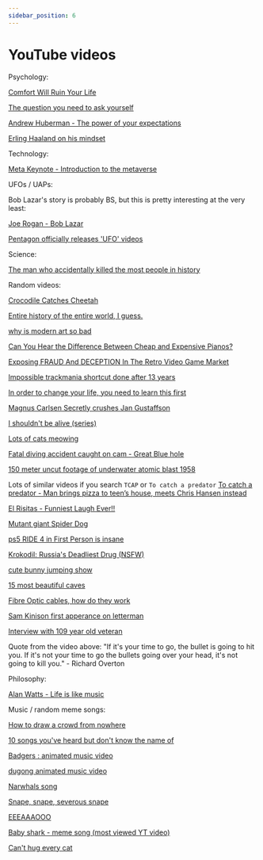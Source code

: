 ```yaml
---
sidebar_position: 6
---
```


# YouTube videos

Psychology:

[Comfort Will Ruin Your Life](https://www.youtube.com/watch?v=F5-qkgfBeuU)

[The question you need to ask yourself](https://www.youtube.com/watch?v=Ckj33-567g0)

[Andrew Huberman - The power of your expectations](https://www.youtube.com/watch?v=IewbT1ZdhEA)

[Erling Haaland on his mindset](https://www.youtube.com/watch?v=VPCxYg7W6gI)

Technology:

[Meta Keynote - Introduction to the metaverse](https://www.youtube.com/watch?v=Uvufun6xer8)

UFOs / UAPs:

Bob Lazar's story is probably BS, but this is pretty interesting at the very least:

[Joe Rogan - Bob Lazar](https://www.youtube.com/watch?v=BEWz4SXfyCQ)

[Pentagon officially releases 'UFO' videos](https://www.youtube.com/watch?v=auITEKd4sjA)

Science:

[The man who accidentally killed the most people in history](https://www.youtube.com/watch?v=IV3dnLzthDA)


Random videos:

[Crocodile Catches Cheetah](https://www.youtube.com/watch?v=A-8l-7guF84)

[Entire history of the entire world, I guess.](https://www.youtube.com/watch?v=xuCn8ux2gbs)

[why is modern art so bad](https://www.youtube.com/watch?v=lNI07egoefc)

[Can You Hear the Difference Between Cheap and Expensive Pianos?](https://www.youtube.com/watch?v=ApGXujZVWf4)

[Exposing FRAUD And DECEPTION In The Retro Video Game Market](https://www.youtube.com/watch?v=rvLFEh7V18A)

[Impossible trackmania shortcut done after 13 years](https://www.youtube.com/watch?v=_b67SC7Y4qA)

[In order to change your life, you need to learn this first](https://www.youtube.com/watch?v=wvWUpHv4AXs)

[Magnus Carlsen Secretly crushes Jan Gustaffson](https://www.youtube.com/watch?v=Ka5sh6hBvSI)

[I shouldn't be alive (series)](https://www.youtube.com/watch?v=5sB3bz_ZC4Q)

[Lots of cats meowing](https://www.youtube.com/watch?v=9EYZnSXEla0)

[Fatal diving accident caught on cam - Great Blue hole](https://www.youtube.com/watch?v=cRj0lymMMGs)

[150 meter uncut footage of underwater atomic blast 1958](https://www.youtube.com/watch?v=ydWLkyMRfaU)

Lots of similar videos if you search `TCAP` or `To catch a predator`
[To catch a predator - Man brings pizza to teen’s house, meets Chris Hansen instead](https://www.youtube.com/watch?v=zJIlftta6fk)

[El Risitas - Funniest Laugh Ever!!](https://www.youtube.com/watch?v=Fkk9DI-8el4)

[Mutant giant Spider Dog](https://www.youtube.com/watch?v=YoB8t0B4jx4)

[ps5 RIDE 4 in First Person is insane](https://www.youtube.com/watch?v=S3DEM6XDDTk)

[Krokodil: Russia's Deadliest Drug (NSFW)](https://www.youtube.com/watch?v=JsUH8llvTZo)

[cute bunny jumping show](https://www.youtube.com/watch?v=qM9YWm6T_hc)

[15 most beautiful caves](https://www.youtube.com/watch?v=gMUvVCCeLIM)

[Fibre Optic cables, how do they work](https://www.youtube.com/watch?v=0MwMkBET_5I)

[Sam Kinison first apperance on letterman]( https://www.youtube.com/watch?v=m_VURr6jnWQ)

[Interview with 109 year old veteran](https://www.youtube.com/watch?v=BXyfCGDnuWs)

Quote from the video above: "If it's your time to go, the bullet is going to hit you. If it's not your time to go the bullets going over your head, it's not going to kill you." - Richard Overton


Philosophy:

[Alan Watts - Life is like music](https://www.youtube.com/watch?v=ERbvKrH-GC4)

Music / random meme songs:

[How to draw a crowd from nowhere](https://www.youtube.com/watch?v=awX9XkPG5oY)

[10 songs you've heard but don't know the name of](https://www.youtube.com/watch?v=1u9XBhI0d9s)

[Badgers : animated music video](https://www.youtube.com/watch?v=EIyixC9NsLI)

[dugong animated music video](https://www.youtube.com/watch?v=YXm1ICO8Nec)

[Narwhals song](https://www.youtube.com/watch?v=ykwqXuMPsoc)

[Snape, snape, severous snape](https://www.youtube.com/watch?v=Tx1XIm6q4r4)

[EEEAAAOOO](https://www.youtube.com/watch?v=v1K4EAXe2oo)

[Baby shark - meme song (most viewed YT video)](https://www.youtube.com/watch?v=XqZsoesa55w)

[Can't hug every cat](https://www.youtube.com/watch?v=sP4NMoJcFd4)



